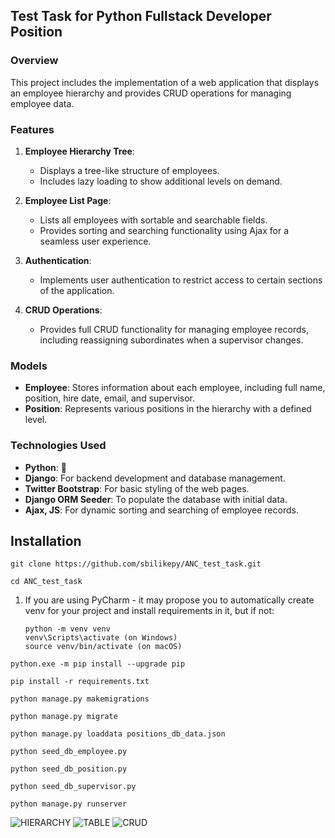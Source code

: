 ## Test Task for Python Fullstack Developer Position

### Overview

This project includes the implementation of a web application that displays an
employee hierarchy and provides CRUD operations for managing employee data.

### Features

1. **Employee Hierarchy Tree**:
    - Displays a tree-like structure of employees.
    - Includes lazy loading to show additional levels on demand.

2. **Employee List Page**:
    - Lists all employees with sortable and searchable fields.
    - Provides sorting and searching functionality using Ajax for a seamless
      user experience.

3. **Authentication**:
    - Implements user authentication to restrict access to certain sections of
      the application.

4. **CRUD Operations**:
    - Provides full CRUD functionality for managing employee records, including
      reassigning subordinates when a supervisor changes.

### Models

- **Employee**: Stores information about each employee, including full name,
  position, hire date, email, and supervisor.
- **Position**: Represents various positions in the hierarchy with a defined
  level.

### Technologies Used

- **Python**: 🐍
- **Django**: For backend development and database management.
- **Twitter Bootstrap**: For basic styling of the web pages.
- **Django ORM Seeder**: To populate the database with initial data.
- **Ajax, JS**: For dynamic sorting and searching of employee records.

## Installation

```
git clone https://github.com/sbilikepy/ANC_test_task.git
```

```
cd ANC_test_task
```

1. If you are using PyCharm - it may propose you to automatically create venv
   for your project
   and install requirements in it, but if not:
    ```
    python -m venv venv
    venv\Scripts\activate (on Windows)
    source venv/bin/activate (on macOS)
    ```

```
python.exe -m pip install --upgrade pip
```

`
pip install -r requirements.txt
`

`
python manage.py makemigrations
`

`
python manage.py migrate
`

`
python manage.py loaddata positions_db_data.json
`

`
python seed_db_employee.py
`

`
python seed_db_position.py
`

`
python seed_db_supervisor.py
`

`
python manage.py runserver
`

![HIERARCHY](https://cdn.discordapp.com/attachments/1256639106402877504/1262260822344728606/hierarchy.gif?ex=6695f37f&is=6694a1ff&hm=fc9e1afd2d19332a02ef1a68e64290c11818e83d1e94032d61a8fe95bff46e68&)
![TABLE](https://cdn.discordapp.com/attachments/1256639106402877504/1262260822818951190/table.gif?ex=6695f37f&is=6694a1ff&hm=2da2a85d52d6b98ca45b5e444a6db9912b0096821a500e313d96bac5c86b9c1b&)
![CRUD](https://cdn.discordapp.com/attachments/1256639106402877504/1262260823422664776/CRUD.gif?ex=6695f37f&is=6694a1ff&hm=43b3cfd6875bdab5bf002c16c279293b152e1a8adb491f286d9acbf0deec4a52&)
